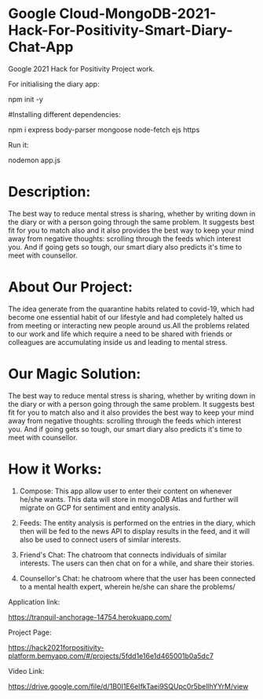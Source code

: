 # Google Cloud-MongoDB-2021-Hack-For-Positivity-Smart-Diary-Chat-App

Google 2021 Hack for Positivity Project work.

For initialising the diary app:

npm init -y

#Installing different dependencies:

npm i express body-parser mongoose node-fetch ejs https

Run it:

nodemon app.js


# Description:

The best way to reduce mental stress is sharing, whether by writing down in the diary or with a person going through the same problem.
It suggests best fit for you to match also and it also provides the best way to keep your mind away from negative thoughts: scrolling through the feeds which interest you.
And if going gets so tough, our smart diary also predicts it's time to meet with counsellor.

# About Our Project:

The idea generate from the quarantine habits related to covid-19, which had become one essential habit of our lifestyle and had completely halted us from meeting or interacting 
new people around us.​All the problems related to our work and life which require a need to be shared with friends or colleagues are accumulating inside us and leading to mental 
stress.

# Our Magic Solution:

The best way to reduce mental stress is sharing, whether by writing down in the diary or with a person going through the same problem. It suggests best fit for you to match also 
and it also provides the best way to keep your mind away from negative thoughts: scrolling through the feeds which interest you.​ And if going gets so tough, our smart diary 
also predicts it's time to meet with counsellor.

# How it Works:

1. Compose: This app allow user to enter their content on whenever he/she wants. This data will store in mongoDB Atlas and further will migrate on GCP for sentiment and entity 
analysis.

2. Feeds: The entity analysis is performed on the entries in the diary, which then will be fed to the news API to display results in the feed, and it will also be used to 
connect users of similar interests.

3. Friend's Chat: The chatroom that connects individuals of similar interests. The users can then chat on for a while, and share their stories.

4. Counsellor's Chat: he chatroom where that the user has been connected to a mental health expert, wherein he/she can share the problems/

Application link:

https://tranquil-anchorage-14754.herokuapp.com/


Project Page:

https://hack2021forpositivity-platform.bemyapp.com/#/projects/5fdd1e16e1d465001b0a5dc7

Video Link:

https://drive.google.com/file/d/1B0I1E6eIfkTaei9SQUpc0r5bellhYYrM/view
